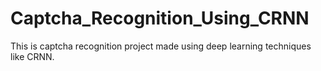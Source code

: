 # Captcha_Recognition_Using_CRNN
This is captcha recognition project made using deep learning techniques like CRNN.
